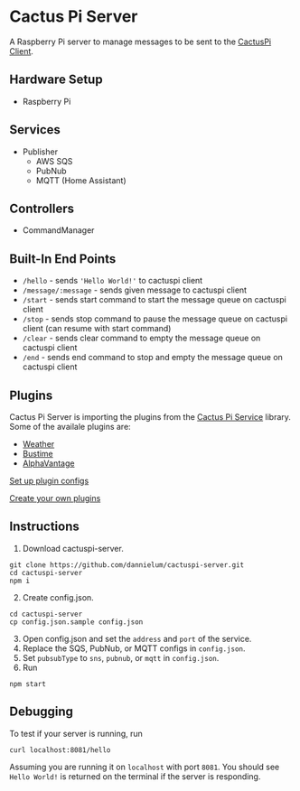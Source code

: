 # Cactus Pi Server

A Raspberry Pi server to manage messages to be sent to the [CactusPi Client](https://github.com/dannielum/cactuspi-client).

## Hardware Setup

- Raspberry Pi

## Services

- Publisher
  - AWS SQS
  - PubNub
  - MQTT (Home Assistant)

## Controllers

- CommandManager

## Built-In End Points

- `/hello` - sends `'Hello World!'` to cactuspi client
- `/message/:message` - sends given message to cactuspi client
- `/start` - sends start command to start the message queue on cactuspi client
- `/stop` - sends stop command to pause the message queue on cactuspi client (can resume with start command)
- `/clear` - sends clear command to empty the message queue on cactuspi client
- `/end` - sends end command to stop and empty the message queue on cactuspi client

## Plugins

Cactus Pi Server is importing the plugins from the [Cactus Pi Service](https://github.com/dannielum/cactuspi-service) library. Some of the availale plugins are:

- [Weather](./plugins/weather/)
- [Bustime](./plugins/bustime/)
- [AlphaVantage](./plugins/alphavantage/)

[Set up plugin configs](./plugins/#Plugin-Configs)

[Create your own plugins](./plugins/#Create-Your-Own-Plugins)

## Instructions

1. Download cactuspi-server.

```
git clone https://github.com/dannielum/cactuspi-server.git
cd cactuspi-server
npm i
```

2. Create config.json.

```
cd cactuspi-server
cp config.json.sample config.json
```

3. Open config.json and set the `address` and `port` of the service.
4. Replace the SQS, PubNub, or MQTT configs in `config.json`.
5. Set `pubsubType` to `sns`, `pubnub`, or `mqtt` in `config.json`.
6. Run

```
npm start
```

## Debugging

To test if your server is running, run

```
curl localhost:8081/hello
```

Assuming you are running it on `localhost` with port `8081`. You should see `Hello World!` is returned on the terminal if the server is responding.
